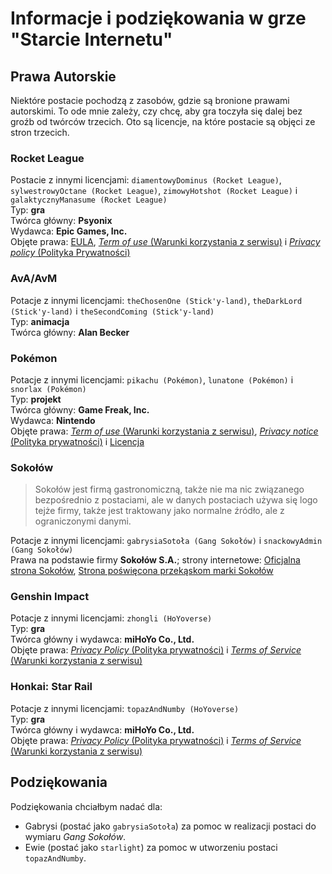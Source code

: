 # Informacje i podziękowania w grze "Starcie Internetu"

## Prawa Autorskie

Niektóre postacie pochodzą z zasobów, gdzie są bronione prawami autorskimi. To ode mnie zależy, czy chcę, aby gra toczyła się dalej bez groźb od twórców trzecich. Oto są licencje, na które postacie są objęci ze stron trzecich.

### Rocket League

Postacie z innymi licencjami: `diamentowyDominus (Rocket League)`, `sylwestrowyOctane (Rocket League)`, `zimowyHotshot (Rocket League)` i `galaktycznyManasume (Rocket League)`<br />
Typ: **gra**<br />
Twórca główny: **Psyonix**<br />
Wydawca: **Epic Games, Inc.**<br />
Objęte prawa: [EULA](https://www.psyonix.com/eula/), [_Term of use_ (Warunki korzystania z serwisu)](https://www.psyonix.com/tou/) i [_Privacy policy_ (Polityka Prywatności)](https://www.epicgames.com/site/en-US/privacypolicy)

### AvA/AvM

Potacje z innymi licencjami: `theChosenOne (Stick'y-land)`, `theDarkLord (Stick'y-land)` i `theSecondComing (Stick'y-land)`<br />
Typ: **animacja**<br />
Twórca główny: **Alan Becker**

### Pokémon

Potacje z innymi licencjami: `pikachu (Pokémon)`, `lunatone (Pokémon)` i `snorlax (Pokémon)`<br />
Typ: **projekt**<br />
Twórca główny: **Game Freak, Inc.**<br />
Wydawca: **Nintendo**<br />
Objęte prawa: [_Term of use_ (Warunki korzystania z serwisu)](https://www.pokemon.com/us/terms-of-use/), [_Privacy notice_ (Polityka prywatności)](https://www.pokemon.com/us/privacy-notice/) i [Licencja](https://www.pokemon.com/us/legal/)

### Sokołów

> Sokołów jest firmą gastronomiczną, także nie ma nic związanego bezpośrednio z postaciami, ale w danych postaciach używa się logo tejże firmy, także jest traktowany jako normalne źródło, ale z ograniczonymi danymi.

Potacje z innymi licencjami: `gabrysiaSotoła (Gang Sokołów)` i `snackowyAdmin (Gang Sokołów)`<br />
Prawa na podstawie firmy **Sokołów S.A.**; strony internetowe: [Oficjalna strona Sokołów](https://sokolow.pl), [Strona poświęcona przekąskom marki Sokołów](https://www.przekaskimiesne.pl)

### Genshin Impact

Potacje z innymi licencjami: `zhongli (HoYoverse)`<br />
Typ: **gra**<br />
Twórca główny i wydawca: **miHoYo Co., Ltd.**<br />
Objęte prawa: [_Privacy Policy_ (Polityka prywatności)](https://account.hoyoverse.com/#/about/privacy) i [_Terms of Service_ (Warunki korzystania z serwisu)](https://account.hoyoverse.com/#/about/userAgreement)

### Honkai: Star Rail

Potacje z innymi licencjami: `topazAndNumby (HoYoverse)`<br />
Typ: **gra**<br />
Twórca główny i wydawca: **miHoYo Co., Ltd.**<br />
Objęte prawa: [_Privacy Policy_ (Polityka prywatności)](https://account.hoyoverse.com/#/about/privacy) i [_Terms of Service_ (Warunki korzystania z serwisu)](https://account.hoyoverse.com/#/about/userAgreement)

## Podziękowania

Podziękowania chciałbym nadać dla:

-   Gabrysi (postać jako `gabrysiaSotoła`) za pomoc w realizacji postaci do wymiaru _Gang Sokołów_.
-   Ewie (postać jako `starlight`) za pomoc w utworzeniu postaci `topazAndNumby`.
